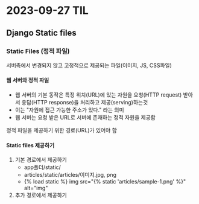 # 2023-09-27 TIL

## Django Static files

### Static Files (정적 파일)

서버측에서 변경되지 않고 고정적으로 제공되는 파일(이미지, JS, CSS파일)

#### 웹 서버와 정적 파일

- 웹 서버의 기본 동작은 특정 위치(URL)에 있는 자원을 요청(HTTP request) 받아서
  응답(HTTP response)을 처리하고 제공(serving)하는것
- 이는 "자원에 접근 가능한 주소가 있다." 라는 의미
- 웹 서버는 요청 받은 URL로 서버에 존재하는 정적 자원을 제공함

정적 파일을 제공하기 위한 경로(URL)가 있어야 함

#### Static files 제공하기

1. 기본 경로에서 제공하기
   - app폴더/static/
   - articles/static/articles/이미지.jpg, png
   - {% load  static %}
     img src="{% static 'articles/sample-1.png' %}" alt="img"
2. 추가 경로에서 제공하기

